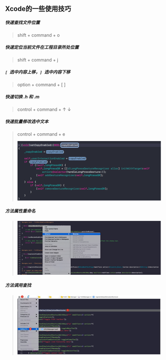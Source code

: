 ## Xcode的一些使用技巧

##### 快速查找文件位置
> shift + command + o

##### 快速定位当前文件在工程目录所处位置
> shift + command + j

##### `[ `选中内容上移，`] `选中内容下移
> option + command + [ ]

##### 快速切换 **.h** 和 **.m**
> control + command + ↑ ↓

##### 快速批量修改选中文本
> control + command + e
> 
> <img src="../imgs/edit.png">

##### 方法属性重命名
> <img src="../imgs/rename.jpg">

##### 方法调用查找
> <img src="../imgs/callers.jpg">